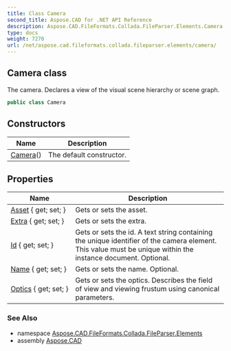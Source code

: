 ```yaml
---
title: Class Camera
second_title: Aspose.CAD for .NET API Reference
description: Aspose.CAD.FileFormats.Collada.FileParser.Elements.Camera class. The camera. Declares a view of the visual scene hierarchy or scene graph
type: docs
weight: 7270
url: /net/aspose.cad.fileformats.collada.fileparser.elements/camera/
---
```

## Camera class

The camera. Declares a view of the visual scene hierarchy or scene graph.

```csharp
public class Camera
```

## Constructors

| Name | Description |
| --- | --- |
| [Camera](camera/)() | The default constructor. |

## Properties

| Name | Description |
| --- | --- |
| [Asset](../../aspose.cad.fileformats.collada.fileparser.elements/camera/asset/) { get; set; } | Gets or sets the asset. |
| [Extra](../../aspose.cad.fileformats.collada.fileparser.elements/camera/extra/) { get; set; } | Gets or sets the extra. |
| [Id](../../aspose.cad.fileformats.collada.fileparser.elements/camera/id/) { get; set; } | Gets or sets the id. A text string containing the unique identifier of the camera element. This value must be unique within the instance document. Optional. |
| [Name](../../aspose.cad.fileformats.collada.fileparser.elements/camera/name/) { get; set; } | Gets or sets the name. Optional. |
| [Optics](../../aspose.cad.fileformats.collada.fileparser.elements/camera/optics/) { get; set; } | Gets or sets the optics. Describes the field of view and viewing frustum using canonical parameters. |

### See Also

* namespace [Aspose.CAD.FileFormats.Collada.FileParser.Elements](../../aspose.cad.fileformats.collada.fileparser.elements/)
* assembly [Aspose.CAD](../../)


